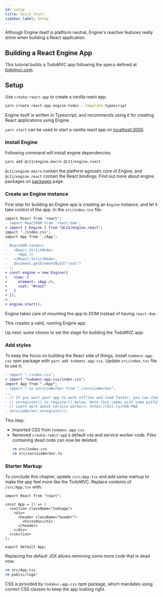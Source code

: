 ```yaml
---
id: setup
title: Quick Start
sidebar_label: Setup
---
```


Although Engine itself is platform neutral, Engine's reactive features really
shine when building a React application.

## Building a React Engine App

This tutorial builds a TodoMVC app following the specs defined at
[todomvc.com](http://todomvc.com/).

## Setup

Use `create-react-app` to create a vanilla react app.

```sh
yarn create react-app engine-todos --template typescript
```

Engine itself is written in Typescript, and recommends using it for creating
React applications using Engine.

`yarn start` can be used to start a vanilla react app on
[localhost:3000](http://localhost:3000).

### Install Engine

Following command will install engine dependencies:

```sh
yarn add @c11/engine.macro @c11/engine.react
```

`@c11/engine.macro` contain the platform agnostic core of Engine, and
`@c11/engine.react` contain the React bindings. Find out more about engine
packages on [packages](../packages) page.

### Create an Engine instance

First step for building an Engine app is creating an `Engine` instance, and let
it take control of the app. In the `src/index.tsx` file:

```diff
import React from 'react';
- import ReactDOM from 'react-dom';
+ import { Engine } from "@c11/engine.react";
import './index.css';
import App from './App';

- ReactDOM.render(
-   <React.StrictMode>
-     <App />
-   </React.StrictMode>,
-   document.getElementById("root")
- );
+ const engine = new Engine({
+   view: {
+     element: <App />,
+     root: "#root"
+   }
+ });
+
+ engine.start();
```

Engine takes care of mounting the app to DOM instead of having `react-dom`.

This creates a valid, running Engine app.

Up next: some chores to set the stage for building the TodoMVC app:

### Add styles

To keep the focus on building the React side of things, install
`todomvc-app-css` npm package with `yarn add todomvc-app-css`. Update
`src/index.tsx` file to use it:

```diff
- import "./index.css";
+ import "todomvc-app-css/index.css";
import App from "./App";
- import * as serviceWorker from "./serviceWorker";
...
- // If you want your app to work offline and load faster, you can change
- // unregister() to register() below. Note this comes with some pitfalls.
- // Learn more about service workers: https://bit.ly/CRA-PWA
- serviceWorker.unregister();
```

This step:

- Imported CSS from `todomvc-app-css`
- Removed `create-react-app`'s default css and service worker code. Files
  containing dead code can now be deleted:
  ```sh
  rm src/index.css
  rm src/serviceWorker.ts
  ```

### Starter Markup

To conclude this chapter, update `/src/App.tsx` and add some markup to make the
app feel more like the TodoMVC. Replace contents of `/src/App.tsx` with:

```tsx
import React from "react";

const App = () => (
  <section className="todoapp">
    <div>
      <header className="header">
        <h1>todos</h1>
      </header>
    </div>
  </section>
);

export default App;
```

Replacing the default JSX allows removing some more code that is dead now:
```sh
rm src/App.css
rm public/logo*
```

CSS is provided by `todomvc-app-css` npm package, which mandates using correct
CSS classes to keep the app looking right.
